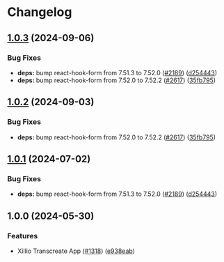 # Changelog

## [1.0.3](https://github.com/surferseo/contentful/compare/xillio-transcreate-v1.0.2...xillio-transcreate-v1.0.3) (2024-09-06)


### Bug Fixes

* **deps:** bump react-hook-form from 7.51.3 to 7.52.0 ([#2189](https://github.com/surferseo/contentful/issues/2189)) ([d254443](https://github.com/surferseo/contentful/commit/d254443adc505caac3aa834db939a0bbee413945))
* **deps:** bump react-hook-form from 7.52.0 to 7.52.2 ([#2617](https://github.com/surferseo/contentful/issues/2617)) ([35fb795](https://github.com/surferseo/contentful/commit/35fb79503eeae20e557c7490f598c3422f29574f))

## [1.0.2](https://github.com/contentful/marketplace-partner-apps/compare/xillio-transcreate-v1.0.1...xillio-transcreate-v1.0.2) (2024-09-03)


### Bug Fixes

* **deps:** bump react-hook-form from 7.52.0 to 7.52.2 ([#2617](https://github.com/contentful/marketplace-partner-apps/issues/2617)) ([35fb795](https://github.com/contentful/marketplace-partner-apps/commit/35fb79503eeae20e557c7490f598c3422f29574f))

## [1.0.1](https://github.com/contentful/marketplace-partner-apps/compare/xillio-transcreate-v1.0.0...xillio-transcreate-v1.0.1) (2024-07-02)


### Bug Fixes

* **deps:** bump react-hook-form from 7.51.3 to 7.52.0 ([#2189](https://github.com/contentful/marketplace-partner-apps/issues/2189)) ([d254443](https://github.com/contentful/marketplace-partner-apps/commit/d254443adc505caac3aa834db939a0bbee413945))

## 1.0.0 (2024-05-30)


### Features

* Xillio Transcreate App ([#1318](https://github.com/contentful/marketplace-partner-apps/issues/1318)) ([e938eab](https://github.com/contentful/marketplace-partner-apps/commit/e938eabc902fb43efedb1220dfecd092ac5c4ced))
